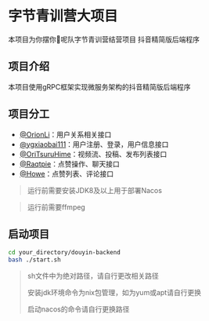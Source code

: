 # 字节青训营大项目

本项目为你摆你🐴呢队字节青训营结营项目 抖音精简版后端程序



## 项目介绍

本项目使用gRPC框架实现微服务架构的抖音精简版后端程序



## 项目分工

* [@OrionLi](https://github.com/OrionLi)：用户关系相关接口
* [@ygxiaobai111](https://github.com/ygxiaobai111)：用户注册、登录，用户信息接口
* [@OriTsuruHime](https://github.com/OriTsuruHime)：视频流、投稿、发布列表接口
* [@Raqtpie](https://github.com/Raqtpie)：点赞操作、聊天接口
* [@Howe](https://github.com/Cinta-i29)：点赞列表、评论接口

> 运行前需要安装JDK8及以上用于部署Nacos

> 运行前需要ffmpeg



## 启动项目

```bash
cd your_directory/douyin-backend
bash ./start.sh
```

> sh文件中为绝对路径，请自行更改相关路径
>
> 安装jdk环境命令为nix包管理，如为yum或apt请自行更换
>
> 启动nacos的命令请自行更换路径